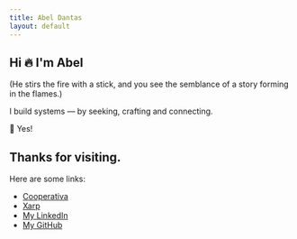 ```yaml
---
title: Abel Dantas
layout: default
---
```


## Hi 🔥 I'm Abel <!-- 🌬️🍃✨🌿-->

<!-- (He throws a ball at you with a wink, and you catch it effortlessly.) -->
(He stirs the fire with a stick, and you see the semblance of a story forming in the flames.)

I build systems — by seeking, crafting and connecting.

🔮 Yes!

## Thanks for visiting.
Here are some links:

- [Cooperativa](https://cpds.pt/)
- [Xarp](https://xarp.pt/)
- [My LinkedIn](https://linkedin.com/in/abel-dantas)
- [My GitHub](https://github.com/abeldantas)



